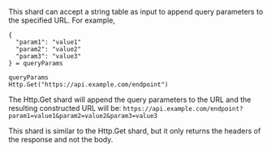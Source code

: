 This shard can accept a string table as input to append query parameters to the specified URL.
For example,
```shards
{
  "param1": "value1"
  "param2": "value2"
  "param3": "value3"
} = queryParams

queryParams
Http.Get("https://api.example.com/endpoint")
```
The Http.Get shard will append the query parameters to the URL and the resulting constructed URL will be: `https://api.example.com/endpoint?param1=value1&param2=value2&param3=value3`

This shard is similar to the Http.Get shard, but it only returns the headers of the response and not the body.
